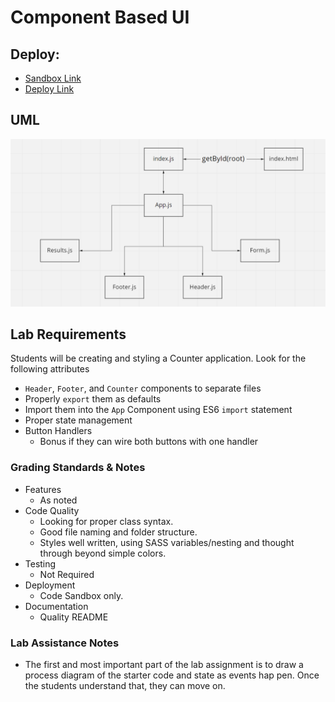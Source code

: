 # Component Based UI

## Deploy:

- [Sandbox Link](https://codesandbox.io/s/resty-dyyvb?file=/src/App.js)
- [Deploy Link](https://csb-dyyvb.netlify.app)

## UML

![uml base](img/lab26UML.PNG)

## Lab Requirements

Students will be creating and styling a Counter application. Look for the following attributes

- `Header`, `Footer`, and `Counter` components to separate files
- Properly `export` them as defaults
- Import them into the `App` Component using ES6 `import` statement
- Proper state management
- Button Handlers
  - Bonus if they can wire both buttons with one handler

### Grading Standards & Notes

- Features
  - As noted
- Code Quality
  - Looking for proper class syntax.
  - Good file naming and folder structure.
  - Styles well written, using SASS variables/nesting and thought through beyond simple colors.
- Testing
  - Not Required
- Deployment
  - Code Sandbox only.
- Documentation
  - Quality README

### Lab Assistance Notes

- The first and most important part of the lab assignment is to draw a process diagram of the starter code and state as events hap pen. Once the students understand that, they can move on.
